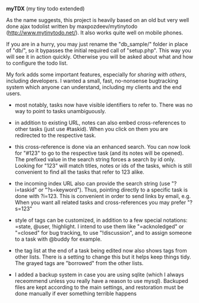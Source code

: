**myTDX** (my tiny todo extended)

As the name suggests, this project is heavily based on an old but very well done ajax todolist
written by maxpozdeev/mytinytodo (http://www.mytinytodo.net/). It also works quite well on mobile phones.

If you are in a hurry, you may just rename the "db_sample/" folder in place of "db/", so it
bypasses the initial required call of "setup.php". This way you will see it in action quickly.
Otherwise you will be asked about what and how to configure the todo list.

My fork adds some important features, especially for *sharing with others*, including developers.
I wanted a small, fast, no-nonsense bugtracking system which anyone can understand, including my
clients and the end users.

- most notably, tasks now have visible identifiers to refer to. There was no way to point to tasks
unambiguously.

- in addition to existing URL, notes can also embed cross-references to other tasks (just use #taskid).
When you click on them you are redirected to the respective task.

- this cross-reference is done via an enhanced search. You can now look for "#123" to go to
the respective task (and its notes will be opened). The prefixed value in the search string
forces a search by id only. Looking for "123" will match titles, notes or ids of the tasks, which
is still convenient to find all the tasks that refer to 123 alike.

- the incoming index URL also can provide the search string (use "?i=taskid" or "?s=keyword"). Thus,
pointing directly to a specific task is done with ?i=123. This is convenient in order to send links
by email, e.g. When you want all related tasks and cross-references you may prefer "?s=123"

- style of tags can be customized, in addition to a few special notations: =state, @user, !highlight.
I intend to use them like "=acknoledged" or "=closed" for bug tracking, to use "!discussion", and
to assign someone to a task with @buddy for example.

- the tag list at the end of a task being edited now also shows tags from other lists. There is a setting
to change this but it helps keep things tidy. The grayed tags are "borrowed" from the other lists.

- I added a backup system in case you are using sqlite (which I always receommend unless you really
have a reason to use mysql). Backuped files are kept according to the main settings, and restoration
must be done manually if ever something terrible happens

